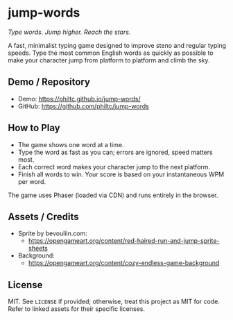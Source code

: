 # jump-words

*Type words. Jump higher. Reach the stars.*

A fast, minimalist typing game designed to improve steno and regular typing speeds. Type the most common English words as quickly as possible to make your character jump from platform to platform and climb the sky.

## Demo / Repository

- Demo: https://philtc.github.io/jump-words/
- GitHub: https://github.com/philtc/jump-words

## How to Play

- The game shows one word at a time.
- Type the word as fast as you can; errors are ignored, speed matters most.
- Each correct word makes your character jump to the next platform.
- Finish all words to win. Your score is based on your instantaneous WPM per word.

The game uses Phaser (loaded via CDN) and runs entirely in the browser.

## Assets / Credits

- Sprite by bevouliin.com:
  - https://opengameart.org/content/red-haired-run-and-jump-sprite-sheets
- Background:
  - https://opengameart.org/content/cozy-endless-game-background

## License

MIT. See `LICENSE` if provided; otherwise, treat this project as MIT for code. Refer to linked assets for their specific licenses.